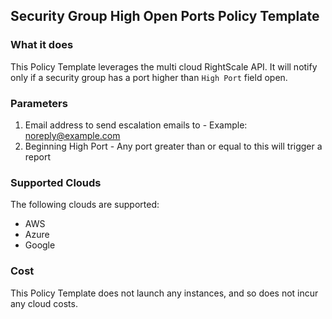 ## Security Group High Open Ports Policy Template

### What it does
This Policy Template leverages the multi cloud RightScale API. It will notify only if a security group has a port higher than  `High Port` field open. 

### Parameters 
1. Email address to send escalation emails to - Example: noreply@example.com
2. Beginning High Port - Any port greater than or equal to this will trigger a report

### Supported Clouds
The following clouds are supported: 
- AWS
- Azure
- Google 

### Cost

This Policy Template does not launch any instances, and so does not incur any cloud costs.
